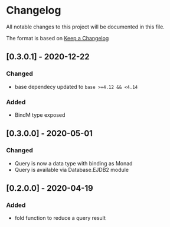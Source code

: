 # Changelog
All notable changes to this project will be documented in this file.

The format is based on [Keep a Changelog](https://keepachangelog.com/en/1.0.0/)

## [0.3.0.1] - 2020-12-22
### Changed
- base dependecy updated to `base >=4.12 && <4.14`
### Added
- BindM type exposed

## [0.3.0.0] - 2020-05-01
### Changed
- Query is now a data type with binding as Monad
- Query is available via Database.EJDB2 module

## [0.2.0.0] - 2020-04-19
### Added
- fold function to reduce a query result
